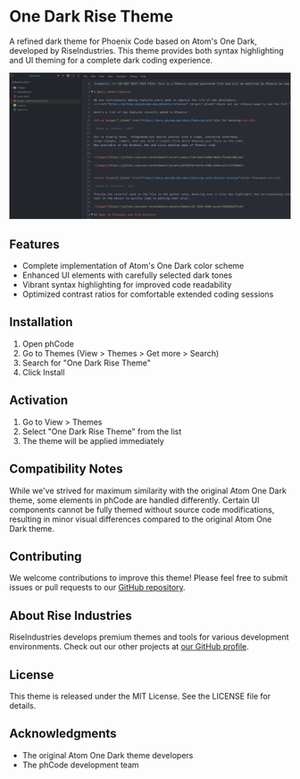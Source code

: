 # One Dark Rise Theme

A refined dark theme for Phoenix Code based on Atom's One Dark, developed by RiseIndustries. This theme provides both syntax highlighting and UI theming for a complete dark coding experience.

![One Dark Rise Theme Preview](Screenshot.png)

## Features

- Complete implementation of Atom's One Dark color scheme
- Enhanced UI elements with carefully selected dark tones
- Vibrant syntax highlighting for improved code readability
- Optimized contrast ratios for comfortable extended coding sessions

## Installation

1. Open phCode
2. Go to Themes (View > Themes > Get more > Search)
3. Search for "One Dark Rise Theme"
4. Click Install

## Activation

1. Go to View > Themes
2. Select "One Dark Rise Theme" from the list
3. The theme will be applied immediately

## Compatibility Notes

While we've strived for maximum similarity with the original Atom One Dark theme, some elements in phCode are handled differently. Certain UI components cannot be fully themed without source code modifications, resulting in minor visual differences compared to the original Atom One Dark theme.

## Contributing

We welcome contributions to improve this theme! Please feel free to submit issues or pull requests to our [GitHub repository](https://github.com/riseindustries/phcode-one-dark-rise-theme).

## About Rise Industries

RiseIndustries develops premium themes and tools for various development environments. Check out our other projects at [our GitHub profile](https://github.com/riseindustries).

## License

This theme is released under the MIT License. See the LICENSE file for details.

## Acknowledgments

- The original Atom One Dark theme developers
- The phCode development team
